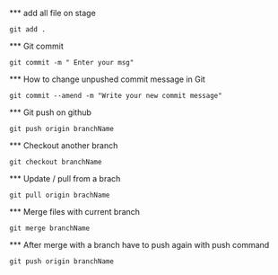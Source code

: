 \*\*\* add all file on stage

```shell
git add .
```

\*\*\* Git commit

```shell
git commit -m " Enter your msg"
```

\*\*\* How to change unpushed commit message in Git

```shell
git commit --amend -m "Write your new commit message"
```

\*\*\* Git push on github

```shell
git push origin branchName
```

\*\*\* Checkout another branch

```shell
git checkout branchName
```

\*\*\* Update / pull from a brach

```shell
git pull origin brachName
```

\*\*\* Merge files with current branch

```shell
git merge branchName
```

\*\*\* After merge with a branch have to push again with push command

```shell
git push origin branchName
```




